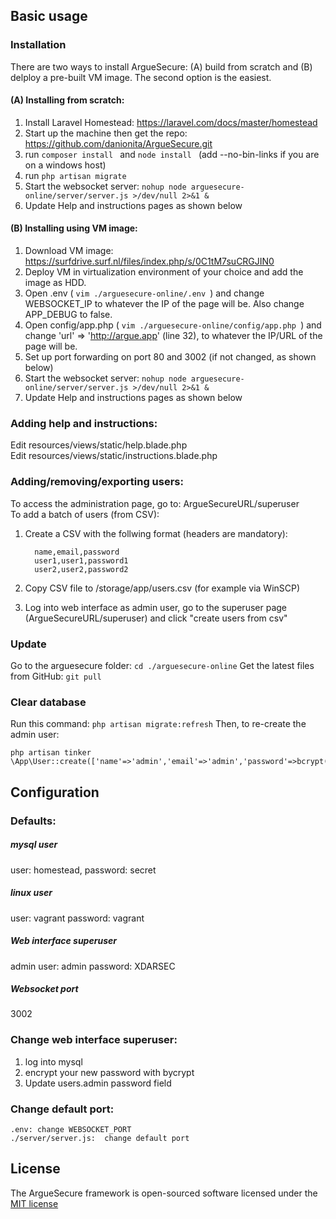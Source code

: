 ## Basic usage

### Installation

There are two ways to install ArgueSecure: (A) build from scratch and (B) delploy a pre-built VM image. The second option is the easiest.

#### (A) Installing from scratch:
1. Install Laravel Homestead: https://laravel.com/docs/master/homestead  
2. Start up the machine then get the repo: https://github.com/danionita/ArgueSecure.git
3. run  ```composer install ``` and  ```node install ``` (add --no-bin-links if you are on a windows host) 
4. run  ```php artisan migrate ```
6. Start the websocket server:  ```nohup node arguesecure-online/server/server.js >/dev/null 2>&1 & ```
7. Update Help and instructions pages as shown below

#### (B) Installing using VM image:
1. Download VM image: https://surfdrive.surf.nl/files/index.php/s/0C1tM7suCRGJIN0
2. Deploy VM in virtualization environment of your choice and add the image as HDD.
3. Open .env ( ```vim ./arguesecure-online/.env ```) and change WEBSOCKET_IP to whatever the IP of the page will be. Also change APP_DEBUG to false.
4. Open config/app.php ( ```vim ./arguesecure-online/config/app.php ```) and change 'url' => 'http://argue.app' (line 32), to whatever the IP/URL of the page will be.
5. Set up port forwarding on port 80 and 3002 (if not changed, as shown below)
6. Start the websocket server:  ```nohup node arguesecure-online/server/server.js >/dev/null 2>&1 & ```
7. Update Help and instructions pages as shown below

### Adding help and instructions:

Edit resources/views/static/help.blade.php   
Edit resources/views/static/instructions.blade.php  

### Adding/removing/exporting users:

To access the administration page, go to: ArgueSecureURL/superuser  
To add a batch of users (from CSV):

1. Create a CSV with the follwing format (headers are mandatory):   

         name,email,password   
         user1,user1,password1   
         user2,user2,password2  
2. Copy CSV file to /storage/app/users.csv (for example via WinSCP)   
3. Log into web interface as admin user, go to the superuser page (ArgueSecureURL/superuser) and click "create users from csv"   

### Update

Go to the arguesecure folder: ```cd ./arguesecure-online```
Get the latest files from GitHub: ```git pull```

### Clear database 

Run this command: ```php artisan migrate:refresh```
Then, to re-create the admin user: 
```
php artisan tinker
\App\User::create(['name'=>'admin','email'=>'admin','password'=>bcrypt('XDARSEC')]);
```

## Configuration

### Defaults:

##### mysql user
user: homestead, password: secret  
##### linux user
user: vagrant password: vagrant  
##### Web interface superuser
admin user: admin password: XDARSEC  
##### Websocket port
3002  

### Change web interface superuser:

1. log into mysql
2. encrypt your new password with bycrypt
3. Update users.admin password field

### Change default port:

```
.env: change WEBSOCKET_PORT
./server/server.js:  change default port
```


## License

The ArgueSecure framework is open-sourced software licensed under the [MIT license](http://opensource.org/licenses/MIT)
